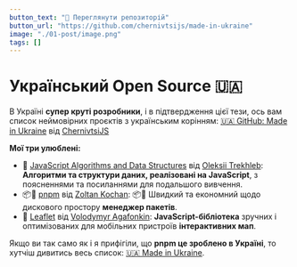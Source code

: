 ```yaml
---
button_text: "🚀 Переглянути репозиторій"
button_url: "https://github.com/chernivtsijs/made-in-ukraine"
image: "./01-post/image.png"
tags: []
---
```


# Український Open Source 🇺🇦

В Україні **супер круті розробники**, і в підтвердження цієї тези, ось вам список неймовірних проєктів з українським корінням: [🇺🇦 GitHub: Made in Ukraine](https://github.com/chernivtsijs/made-in-ukraine) від [ChernivtsiJS](https://github.com/chernivtsijs)

**Мої три улюблені:**
- 📝 [JavaScript Algorithms and Data Structures](https://github.com/trekhleb/javascript-algorithms) від [Oleksii Trekhleb](https://github.com/trekhleb): **Алгоритми та структури даних, реалізовані на JavaScript**, з поясненнями та посиланнями для подальшого вивчення.
- 📦🚀 [pnpm](https://github.com/pnpm/pnpm) від [Zoltan Kochan](https://github.com/zkochan): 📦🚀 Швидкий та економний щодо дискового простору **менеджер пакетів**.
- 🍃 [Leaflet](https://github.com/Leaflet/Leaflet) від [Volodymyr Agafonkin](https://github.com/mourner): **JavaScript-бібліотека** зручних і оптимізованих для мобільних пристроїв **інтерактивних мап**.

Якщо ви так само як і я прифігіли, що **pnpm це зроблено в Україні**, то хутчіш дивитись весь список: [🇺🇦 Made in Ukraine](https://github.com/chernivtsijs/made-in-ukraine).